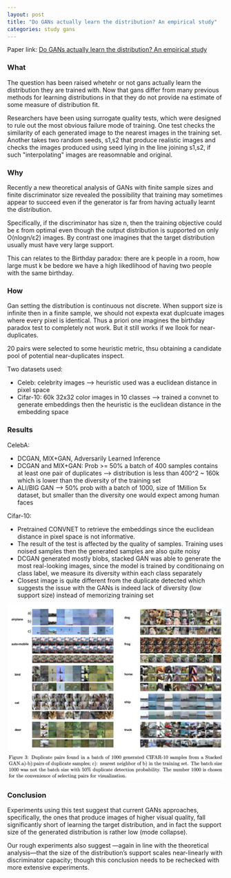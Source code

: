 ```yaml
---
layout: post
title: "Do GANs actually learn the distribution? An empirical study"
categories: study gans
---
```

Paper link: [Do GANs actually learn the distribution? An empirical study](https://arxiv.org/pdf/1706.08224.pdf)
<!-- What topic of paper / hypothesis / objectives -->
### What
The question has been raised whetehr or not gans actually learn the distribution they are trained with. Now that gans differ from many previous methods for learning distributions in that they do not provide na estimate of some measure of distribution fit.

Researchers have been using surrogate quality tests, which were designed to rule out the most obvious failure mode of training. One test checks the similarity of each generated image to the nearest images in the training set. Another takes two random seeds, s1,s2 that produce realistic images and checks the images produced using seed lying in the line joining s1,s2, if such "interpolating" images are reasomnable and original.


### Why
Recently a new theoretical analysis of GANs with finite sample sizes and finite discriminator size revealed the possibility that training may sometimes appear to succeed even if the generator is far from having actually learnt the distribution. 

Specifically, if the discriminator has size n, then the training objective could be ε from optimal even though the output distribution is supported on only O(nlogn/ε2) images. By contrast one imagines that the target distribution usually must have very large support.

This can relates to the Birthday paradox: there are k people in a room, how large must k be bedore we have a high likedlihood of having two people with the same birthday.

<!-- Metodology -->
### How
Gan setting the distribution is continuous not discrete. When support size is infinite then in a finite sample, we should not expexta exat duplcuate images where every pixel is identical. Thus a priori one imagines the birthday paradox test to completely not work. But it still works if we llook for near-duplicates.
 
20 pairs were selected to some heuristic metric, thsu obtaining a candidate pool of potential near-duplicates inspect.
 
Two datasets used:
- Celeb: celebrity images --> heuristic used was a euclidean distance in pixel space
- Cifar-10: 60k 32x32 color images in 10 classes --> trained a convnet to generate embeddings then the heuristic is the euclidean distance in the embedding space
 


<!-- results -->
### Results
CelebA:
- DCGAN, MIX+GAN, Adversarily Learned Inference
- DCGAN and  MIX+GAN: Prob >= 50% a batch of 400 samples contains at least one pair of duplicates --> distribution is less than 400^2 ~ 160k which is lower than the diversity of the training set
- ALI/BIG GAN --> 50% prob with a batch of 1000, size of 1Million 5x dataset, but smaller than the diversity one would expect among human faces

Cifar-10:
- Pretrained CONVNET to retrieve the embeddings since the euclidean distance in pixel space is not informative.
- The result of the test is affected by the quality of samples. Training uses noised samples then the generated samples are also quite noisy
- DCGAN generated mostly blobs, stacked GAN was able to generate the most real-looking images, since the model is trained by conditionaing on class label, we measure its diversity within each class separately
- Closest image is quite different from the duplicate detected which suggests the issue with the GANs is indeed lack of diversity (low support size) instead of memorizing training set

![Gans Distribution Close](/assets/images/gans_distribution.png)

<!-- thoughts? conclusion -->
### Conclusion
Experiments using this test suggest that current GANs approaches, specifically, the ones that produce images of higher visual quality, fall significantly short of learning the target distribution, and in fact the support size of the generated distribution is rather low (mode collapse).
 
Our rough experiments also suggest —again in line with the theoretical analysis—that the size of the distribution’s support scales near-linearly with discriminator capacity; though this conclusion needs to be rechecked with more extensive experiments.